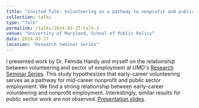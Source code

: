 ```yaml
---
title: "Invited Talk: Volunteering as a pathway to nonprofit and public sector employment: An analysis of millennials"
collection: talks
type: "Talk"
permalink: /talks/2024-03-27-talk-1
venue: "University of Maryland, School of Public Policy"
date: 2024-03-27
location: "Research Seminar Series"
---
```


I presented work by Dr. Femida Handy and myself on the relationship between volunteering and sector of employment at UMD's [Research Seminar Series](https://spp.umd.edu/events/research-seminar-series-volunteering-pathway-nonprofit-and-public-sector-employment-analysis). This study hypothesizes that early-career volunteering serves as a pathway for mid-career nonprofit and public sector employment. We find a strong relationship between early-career volunteering and nonprofit employment. Interestingly, similar results for public sector work are not observed. [Presentation slides](https://tianamarrese.github.io/files/Volunteering_as_Pathway.pdf).



